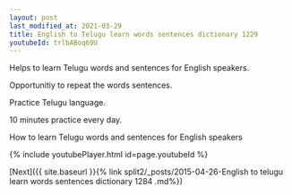 ```yaml
---
layout: post
last_modified_at: 2021-03-29
title: English to Telugu learn words sentences dictionary 1229 
youtubeId: trlbABoq69U
---
```

 
 
Helps to learn Telugu words and sentences for English speakers.

Opportunitiy to repeat the words sentences. 

Practice Telugu language. 
 
10 minutes practice every day. 
 
How to learn Telugu words and sentences for English speakers 
 
{% include youtubePlayer.html id=page.youtubeId %}
 
 
[Next]({{ site.baseurl }}{% link  split2/_posts/2015-04-26-English to telugu learn words sentences dictionary 1284 .md%})
 
